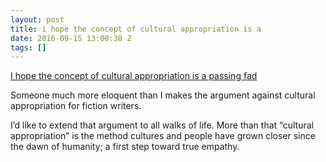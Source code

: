 ```yaml
---
layout: post
title: i hope the concept of cultural appropriation is a
date: 2016-09-15 13:00:38 Z
tags: []
---
```

[I hope the concept of cultural appropriation is a passing fad](https://www.theguardian.com/commentisfree/2016/sep/13/lionel-shrivers-full-speech-i-hope-the-concept-of-cultural-appropriation-is-a-passing-fad)

Someone much more eloquent than I makes the argument against cultural appropriation for fiction writers.

I’d like to extend that argument to all walks of life. More than that “cultural appropriation” is the method cultures and people have grown closer since the dawn of humanity; a first step toward true empathy.
